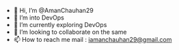 - 👋 Hi, I’m @AmanChauhan29
- 👀 I’m into DevOps
- 🌱 I’m currently exploring DevOps
- 💞️ I’m looking to collaborate on the same
- 📫 How to reach me mail : iamanchauhan29@gmail.com

<!---
AmanChauhan29/AmanChauhan29 is a ✨ special ✨ repository because its `README.md` (this file) appears on your GitHub profile.
You can click the Preview link to take a look at your changes.
--->
